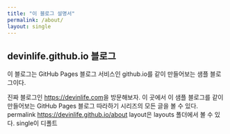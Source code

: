 ```yaml
---
title: "이 블로그 설명서"
permalink: /about/
layout: single
---
```


## devinlife.github.io 블로그

이 블로그는 GitHub Pages 블로그 서비스인 github.io를 같이 만들어보는 샘플 블로그이다.

진짜 블로그인 <https://devinlife.com>을 방문해보자.
이 곳에서 이 샘플 블로그를 같이 만들어보는 GitHub Pages 블로그 따라하기 시리즈의
모든 글을 볼 수 있다.
permalink
https://devinlife.github.io/about
layout은
layouts 폴더에서 볼 수 있다. single이 디폴트
